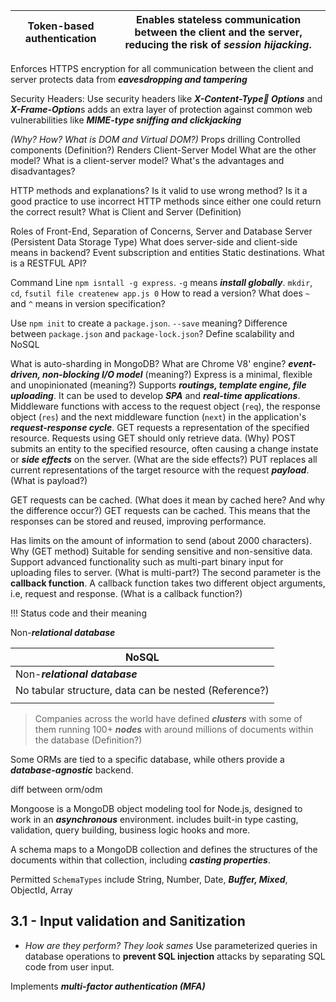 | Token-based authentication | Enables stateless communication between the client and the server, reducing the risk of ***session hijacking***. |
| -------------------------- | ---------------------------------------------------------------------------------------------------------------- |
Enforces HTTPS encryption for all communication between the client and server protects data from ***eavesdropping and tampering***


Security Headers: Use security headers like ***X-Content-Type Options*** and ***X-Frame-Option***s adds an extra layer of protection against common web vulnerabilities like ***MIME-type sniffing and clickjacking***


*(Why? How? What is DOM and Virtual DOM?)*
Props drilling
Controlled components (Definition?)
Renders
Client-Server Model
What are the other model? What is a client-server model? What's the advantages and disadvantages?

HTTP methods and explanations? Is it valid to use wrong method? Is it a good practice to use incorrect HTTP methods since either one could return the correct result?
What is Client and Server (Definition)

Roles of Front-End, Separation of Concerns, Server and Database Server (Persistent Data Storage Type)
What does server-side and client-side means in backend?
Event subscription and entities
Static destinations.
What is a RESTFUL API?

Command Line
`npm isntall -g express`. `-g` means ***install globally***.
`mkdir`, `cd`, `fsutil file createnew app.js 0` 
How to read a version? What does `~` and `^` means in version specification?

Use `npm init` to create a `package.json`. `--save` meaning? 
Difference between `package.json` and `package-lock.json`?
Define scalability and NoSQL

What is auto-sharding in MongoDB?
What are Chrome V8' engine?
***event-driven, non-blocking I/O model*** (meaning?)
Express is a minimal, flexible and unopinionated (meaning?)
Supports ***routings, template engine, file uploading***. It can be used to develop ***SPA*** and ***real-time applications***.
Middleware functions with access to the request object (`req`), the response object (`res`) and the next middleware function (`next`) in the application's ***request-response cycle***.
GET requests a representation of the specified resource. Requests using GET should only retrieve data. (Why)
POST submits an entity to the specified resource, often causing a change instate or ***side effects*** on the server. (What are the side effects?)
PUT replaces all current representations of the target resource with the request ***payload***. (What is payload?)

GET requests can be cached.
(What does it mean by cached here? And why the difference occur?)
GET requests can be cached. This means that the responses can be stored and reused, improving performance.

Has limits on the amount of information to send (about 2000 characters). Why (GET method)
Suitable for sending sensitive and non-sensitive data. Support advanced functionality such as multi-part binary input for uploading files to server. (What is multi-part?)
The second parameter is the **callback function**. A callback function takes two different object arguments, i.e, request and response. (What is a callback function?)

!!! Status code and their meaning

Non-***relational database***

| NoSQL                                                 |
| ----------------------------------------------------- |
| Non-***relational database***                         |
| No tabular structure, data can be nested (Reference?) |
|                                                       |

> Companies across the world have defined ***clusters*** with some of them running 100+ ***nodes*** with around millions of documents within the database (Definition?)

Some ORMs are tied to a specific database, while others provide a ***database-agnostic*** backend. 

diff between orm/odm

 Mongoose is a MongoDB object modeling tool for Node.js, designed to work in an ***asynchronous*** environment.
includes built-in type casting, validation, query building, business logic hooks and more.

A schema maps to a MongoDB collection and defines the structures of the documents within that collection, including ***casting properties***.

Permitted `SchemaTypes` include String, Number, Date, ***Buffer, Mixed***, ObjectId, Array

## 3.1 - Input validation and Sanitization
- *How are they perform? They look sames*
Use parameterized queries in database operations to **prevent SQL injection** attacks by separating SQL code from user input.

Implements ***multi-factor authentication (MFA)***